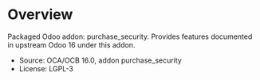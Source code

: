 # Overview

Packaged Odoo addon: purchase_security. Provides features documented in upstream Odoo 16 under this addon.

- Source: OCA/OCB 16.0, addon purchase_security
- License: LGPL-3
